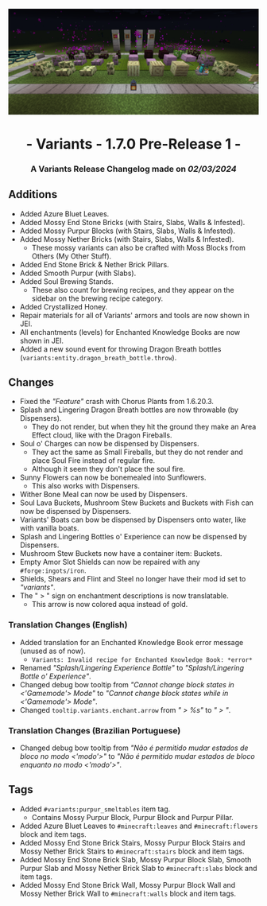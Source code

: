 ![Additions and Changes from 1.7.0 Pre-Release 1](ChangelogPhoto.png)

# <center>- Variants - 1.7.0 Pre-Release 1 -</center>
### <center>A Variants Release Changelog made on *02/03/2024*</center>

## Additions
- Added Azure Bluet Leaves.
- Added Mossy End Stone Bricks (with Stairs, Slabs, Walls & Infested).
- Added Mossy Purpur Blocks (with Stairs, Slabs, Walls & Infested).
- Added Mossy Nether Bricks (with Stairs, Slabs, Walls & Infested).
  - These mossy variants can also be crafted with Moss Blocks from Others (My Other Stuff).
- Added End Stone Brick & Nether Brick Pillars.
- Added Smooth Purpur (with Slabs).
- Added Soul Brewing Stands.
  - These also count for brewing recipes, and they appear on the sidebar on the brewing recipe category.
- Added Crystallized Honey.
- Repair materials for all of Variants' armors and tools are now shown in JEI.
- All enchantments (levels) for Enchanted Knowledge Books are now shown in JEI.
- Added a new sound event for throwing Dragon Breath bottles (```variants:entity.dragon_breath_bottle.throw```).

## Changes
- Fixed the *"Feature"* crash with Chorus Plants from 1.6.20.3.
- Splash and Lingering Dragon Breath bottles are now throwable (by Dispensers).
  - They do not render, but when they hit the ground they make an Area Effect cloud, like with the Dragon Fireballs.
- Soul o' Charges can now be dispensed by Dispensers.
  - They act the same as Small Fireballs, but they do not render and place Soul Fire instead of regular fire.
  - Although it seem they don't place the soul fire.
- Sunny Flowers can now be bonemealed into Sunflowers.
  - This also works with Dispensers.
- Wither Bone Meal can now be used by Dispensers.
- Soul Lava Buckets, Mushroom Stew Buckets and Buckets with Fish can now be dispensed by Dispensers.
- Variants' Boats can bow be dispensed by Dispensers onto water, like with vanilla boats.
- Splash and Lingering Bottles o' Experience can now be dispensed by Dispensers.
- Mushroom Stew Buckets now have a container item: Buckets.
- Empty Amor Slot Shields can now be repaired with any ```#forge:ingots/iron```.
- Shields, Shears and Flint and Steel no longer have their mod id set to *"variants"*.
- The " > " sign on enchantment descriptions is now translatable.
  - This arrow is now colored aqua instead of gold.

### Translation Changes (English)
- Added translation for an Enchanted Knowledge Book error message (unused as of now).
  - ```Variants: Invalid recipe for Enchanted Knowledge Book: *error*```
- Renamed *"Splash/Lingering Experience Bottle"* to *"Splash/Lingering Bottle o' Experience"*.
- Changed debug bow tooltip from *"Cannot change block states in <'Gamemode'> Mode"* to *"Cannot change block states while in <'Gamemode'> Mode"*.
- Changed ```tooltip.variants.enchant.arrow``` from *" > %s"* to *" > "*.

### Translation Changes (Brazilian Portuguese)
- Changed debug bow tooltip from *"Não é permitido mudar estados de bloco no modo <'modo'>"* to *"Não é permitido mudar estados de bloco enquanto no modo <'modo'>"*.

## Tags
- Added ```#variants:purpur_smeltables``` item tag.
  - Contains Mossy Purpur Block, Purpur Block and Purpur Pillar.
- Added Azure Bluet Leaves to ```#minecraft:leaves``` and ```#minecraft:flowers``` block and item tags.
- Added Mossy End Stone Brick Stairs, Mossy Purpur Block Stairs and Mossy Nether Brick Stairs to ```#minecraft:stairs``` block and item tags.
- Added Mossy End Stone Brick Slab, Mossy Purpur Block Slab, Smooth Purpur Slab and Mossy Nether Brick Slab to ```#minecraft:slabs``` block and item tags.
- Added Mossy End Stone Brick Wall, Mossy Purpur Block Wall and Mossy Nether Brick Wall to ```#minecraft:walls``` block and item tags.